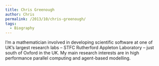 ```yaml
---
title: Chris Greenough
author: Chris
permalink: /2013/10/chris-greenough/
tags:
  - Biography
---
```

I&#8217;m a mathematician involved in developing scientific software at one of UK&#8217;s largest research labs &#8211; STFC Rutherford Appleton Laboratory &#8211; just south of Oxford in the UK. My main research interests are in high performance parallel computing and agent-based modelling.
